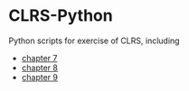 CLRS-Python
==================

Python scripts for exercise of CLRS, including
- [chapter 7](http://github.com/momo9/CLRS-Exercise-Ruby/tree/master/chap07)
- [chapter 8](http://github.com/momo9/CLRS-Exercise-Ruby/tree/master/chap08)
- [chapter 9](http://github.com/momo9/CLRS-Exercise-Ruby/tree/master/chap09)

